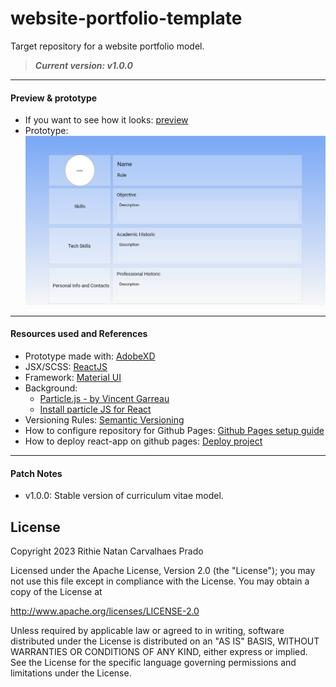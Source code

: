 # website-portfolio-template

Target repository for a website portfolio model.

> ***Current version: v1.0.0***

---

#### Preview & prototype
 - If you want to see how it looks: [preview](https://rithienatan.github.io/website-portfolio-template/)
 - Prototype:
 ![](https://github.com/rithienatan/website-portfolio-template/blob/master/prototype-website-curriculum.PNG)

---

#### Resources used and References
 - Prototype made with: [AdobeXD](https://www.adobe.com/br/products/xd.html)
 - JSX/SCSS: [ReactJS](https://pt-br.reactjs.org/)
 - Framework: [Material UI](https://material-ui.com/pt/)
 - Background:
    - [Particle.js - by Vincent Garreau](https://vincentgarreau.com/particles.js/)
    - [Install particle JS for React](https://www.npmjs.com/package/react-particles-js)
 - Versioning Rules: [Semantic Versioning](https://semver.org/)
 - How to configure repository for Github Pages: [Github Pages setup guide](https://docs.github.com/en/enterprise/2.13/user/articles/configuring-a-publishing-source-for-github-pages)
 - How to deploy react-app on github pages: [Deploy project](https://medium.com/@_mariacheline/deploy-create-react-app-project-to-github-pages-2eb6deda5b89)

---

#### Patch Notes

- v1.0.0: Stable version of curriculum vitae model.

## License

Copyright 2023 Rithie Natan Carvalhaes Prado

Licensed under the Apache License, Version 2.0 (the "License");
you may not use this file except in compliance with the License.
You may obtain a copy of the License at

   http://www.apache.org/licenses/LICENSE-2.0

Unless required by applicable law or agreed to in writing, software
distributed under the License is distributed on an "AS IS" BASIS,
WITHOUT WARRANTIES OR CONDITIONS OF ANY KIND, either express or implied.
See the License for the specific language governing permissions and
limitations under the License.

